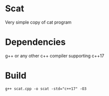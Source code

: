 # Scat
Very simple copy of cat program

# Dependencies
g++ or any other c++ compiler supporting c++17

# Build
```shell
g++ scat.cpp -o scat -std="c++17" -O3
```
